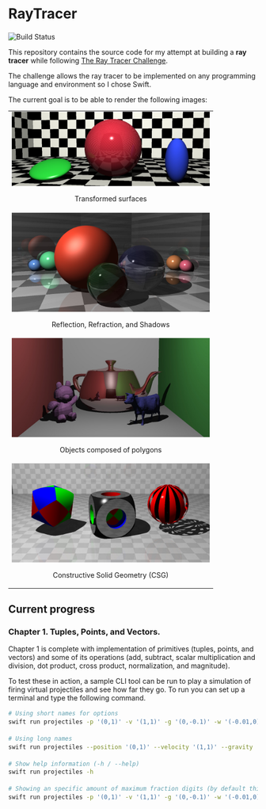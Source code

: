 # RayTracer

<img align="center" src="https://github.com/Angel5215/RayTracer/workflows/ci/badge.svg" alt="Build Status"/>

This repository contains the source code for my attempt at building a **ray tracer** while following [The Ray Tracer Challenge](http://raytracerchallenge.com/).

The challenge allows the ray tracer to be implemented on any programming language and environment so I chose Swift. 

The current goal is to be able to render the following images:

<table>
  <tr align="center">
    <td>
      <img src="resources/img/README/01-transforms.jpg" width="400px"/>
      <p>Transformed surfaces</p>
    </td>
  </tr>
  <tr align="center">
    <td>
      <img src="resources/img/README/02-reflect-refract.jpg" width="400px"/>
      <p>Reflection, Refraction, and Shadows</p>
    </td>
  </tr>
  <tr align="center">
    <td>
      <img src="resources/img/README/03-cornell-box.jpg" width="400px"/>
      <p>Objects composed of polygons</p>
    </td>
  </tr>
  <tr align="center">
    <td>
      <img src="resources/img/README/04-csg-demo.jpg" width="400px"/>
      <p>Constructive Solid Geometry (CSG)</p>
    </td>
  </tr>
</table>

## Current progress

### Chapter 1. Tuples, Points, and Vectors.
Chapter 1 is complete with implementation of primitives (tuples, points, and vectors) and some of its operations (add, subtract, scalar multiplication and division, dot product, cross product, normalization, and magnitude). 

To test these in action, a sample CLI tool can be run to play a simulation of firing virtual projectiles and see how far they go. To run you can set up a terminal and type the following command. 

```bash
# Using short names for options
swift run projectiles -p '(0,1)' -v '(1,1)' -g '(0,-0.1)' -w '(-0.01,0)'

# Using long names
swift run projectiles --position '(0,1)' --velocity '(1,1)' --gravity '(0,-0.1)' --wind '(-0.01,0)'

# Show help information (-h / --help)
swift run projectiles -h

# Showing an specific amount of maximum fraction digits (by default this parameter is 4)
swift run projectiles -p '(0,1)' -v '(1,1)' -g '(0,-0.1)' -w '(-0.01,0)' --maximum-fraction-digits 6
```